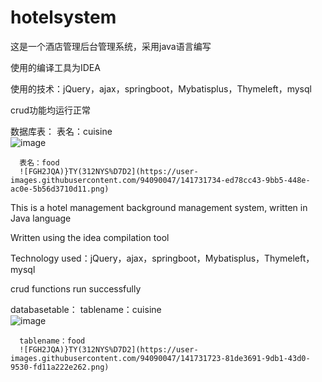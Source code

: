 # hotelsystem
这是一个酒店管理后台管理系统，采用java语言编写



使用的编译工具为IDEA



使用的技术：jQuery，ajax，springboot，Mybatisplus，Thymeleft，mysql



crud功能均运行正常



数据库表：
      表名：cuisine        
      ![image](https://user-images.githubusercontent.com/94090047/141731418-2deb84b2-0962-41bc-b856-938c9fcce384.png)
      
      

      表名：food
      ![FGH2JQA)}TY(312NYS%D7D2](https://user-images.githubusercontent.com/94090047/141731734-ed78cc43-9bb5-448e-ac0e-5b56d3710d11.png)

      






This is a hotel management background management system, written in Java language



Written using the idea compilation tool


Technology used：jQuery，ajax，springboot，Mybatisplus，Thymeleft，mysql


crud functions run successfully


databasetable：
      tablename：cuisine  
      ![image](https://user-images.githubusercontent.com/94090047/141731418-2deb84b2-0962-41bc-b856-938c9fcce384.png)
      
      
      tablename：food
      ![FGH2JQA)}TY(312NYS%D7D2](https://user-images.githubusercontent.com/94090047/141731723-81de3691-9db1-43d0-9530-fd11a222e262.png)
       
       
       
       
      
      
